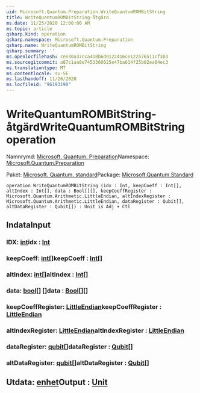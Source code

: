 ```yaml
---
uid: Microsoft.Quantum.Preparation.WriteQuantumROMBitString
title: WriteQuantumROMBitString-åtgärd
ms.date: 11/25/2020 12:00:00 AM
ms.topic: article
qsharp.kind: operation
qsharp.namespace: Microsoft.Quantum.Preparation
qsharp.name: WriteQuantumROMBitString
qsharp.summary: ''
ms.openlocfilehash: cee30a37cca418b6d0122416ce122576511cf303
ms.sourcegitcommit: a87c1aa8e7453360025e47ba614f25b02ea84ec3
ms.translationtype: MT
ms.contentlocale: sv-SE
ms.lasthandoff: 11/26/2020
ms.locfileid: "96193190"
---
```

# <a name="writequantumrombitstring-operation"></a><span data-ttu-id="13ac7-102">WriteQuantumROMBitString-åtgärd</span><span class="sxs-lookup"><span data-stu-id="13ac7-102">WriteQuantumROMBitString operation</span></span>

<span data-ttu-id="13ac7-103">Namnrymd: [Microsoft. Quantum. Preparation](xref:Microsoft.Quantum.Preparation)</span><span class="sxs-lookup"><span data-stu-id="13ac7-103">Namespace: [Microsoft.Quantum.Preparation](xref:Microsoft.Quantum.Preparation)</span></span>

<span data-ttu-id="13ac7-104">Paket: [Microsoft. Quantum. standard](https://nuget.org/packages/Microsoft.Quantum.Standard)</span><span class="sxs-lookup"><span data-stu-id="13ac7-104">Package: [Microsoft.Quantum.Standard](https://nuget.org/packages/Microsoft.Quantum.Standard)</span></span>




```qsharp
operation WriteQuantumROMBitString (idx : Int, keepCoeff : Int[], altIndex : Int[], data : Bool[][], keepCoeffRegister : Microsoft.Quantum.Arithmetic.LittleEndian, altIndexRegister : Microsoft.Quantum.Arithmetic.LittleEndian, dataRegister : Qubit[], altDataRegister : Qubit[]) : Unit is Adj + Ctl
```


## <a name="input"></a><span data-ttu-id="13ac7-105">Indata</span><span class="sxs-lookup"><span data-stu-id="13ac7-105">Input</span></span>

### <a name="idx--int"></a><span data-ttu-id="13ac7-106">IDX: [int](xref:microsoft.quantum.lang-ref.int)</span><span class="sxs-lookup"><span data-stu-id="13ac7-106">idx : [Int](xref:microsoft.quantum.lang-ref.int)</span></span>




### <a name="keepcoeff--int"></a><span data-ttu-id="13ac7-107">keepCoeff: [int](xref:microsoft.quantum.lang-ref.int)[]</span><span class="sxs-lookup"><span data-stu-id="13ac7-107">keepCoeff : [Int](xref:microsoft.quantum.lang-ref.int)[]</span></span>




### <a name="altindex--int"></a><span data-ttu-id="13ac7-108">altIndex: [int](xref:microsoft.quantum.lang-ref.int)[]</span><span class="sxs-lookup"><span data-stu-id="13ac7-108">altIndex : [Int](xref:microsoft.quantum.lang-ref.int)[]</span></span>




### <a name="data--bool"></a><span data-ttu-id="13ac7-109">data: [bool](xref:microsoft.quantum.lang-ref.bool)[] []</span><span class="sxs-lookup"><span data-stu-id="13ac7-109">data : [Bool](xref:microsoft.quantum.lang-ref.bool)[][]</span></span>




### <a name="keepcoeffregister--littleendian"></a><span data-ttu-id="13ac7-110">keepCoeffRegister: [LittleEndian](xref:Microsoft.Quantum.Arithmetic.LittleEndian)</span><span class="sxs-lookup"><span data-stu-id="13ac7-110">keepCoeffRegister : [LittleEndian](xref:Microsoft.Quantum.Arithmetic.LittleEndian)</span></span>




### <a name="altindexregister--littleendian"></a><span data-ttu-id="13ac7-111">altIndexRegister: [LittleEndian](xref:Microsoft.Quantum.Arithmetic.LittleEndian)</span><span class="sxs-lookup"><span data-stu-id="13ac7-111">altIndexRegister : [LittleEndian](xref:Microsoft.Quantum.Arithmetic.LittleEndian)</span></span>




### <a name="dataregister--qubit"></a><span data-ttu-id="13ac7-112">dataRegister: [qubit](xref:microsoft.quantum.lang-ref.qubit)[]</span><span class="sxs-lookup"><span data-stu-id="13ac7-112">dataRegister : [Qubit](xref:microsoft.quantum.lang-ref.qubit)[]</span></span>




### <a name="altdataregister--qubit"></a><span data-ttu-id="13ac7-113">altDataRegister: [qubit](xref:microsoft.quantum.lang-ref.qubit)[]</span><span class="sxs-lookup"><span data-stu-id="13ac7-113">altDataRegister : [Qubit](xref:microsoft.quantum.lang-ref.qubit)[]</span></span>





## <a name="output--unit"></a><span data-ttu-id="13ac7-114">Utdata: [enhet](xref:microsoft.quantum.lang-ref.unit)</span><span class="sxs-lookup"><span data-stu-id="13ac7-114">Output : [Unit](xref:microsoft.quantum.lang-ref.unit)</span></span>

